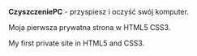 <strong>CzyszczeniePC</strong> - przyspiesz i oczyść swój komputer.

Moja pierwsza prywatna strona w HTML5 CSS3.

My first private site in HTML5 and CSS3.
